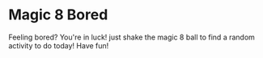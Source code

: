 # Magic 8 Bored


Feeling bored? You're in luck! just shake the magic 8 ball to find a random activity to do today!
Have fun!
